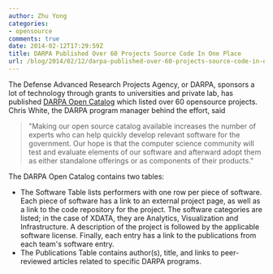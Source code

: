 ```yaml
---
author: Zhu Yong
categories: 
- opensource
comments: true
date: 2014-02-12T17:29:59Z
title: DARPA Published Over 60 Projects Source Code In One Place
url: /blog/2014/02/12/darpa-published-over-60-projects-source-code-in-one-place/
---
```


The Defense Advanced Research Projects Agency, or DARPA, sponsors a lot of technology through grants to universities and private lab, has published [DARPA Open Catalog](http://www.darpa.mil/OpenCatalog/index.html) which listed over 60 opensource projects. Chris White, the DARPA program manager behind the effort, said

> "Making our open source catalog available increases the number of experts who can help quickly develop relevant software for the government. Our hope is that the computer science community will test and evaluate elements of our software and afterward adopt them as either standalone offerings or as components of their products."

The DARPA Open Catalog contains two tables:
 
* The Software Table lists performers with one row per piece of software. Each piece of software has a link to an external project page, as well as a link to the code repository for the project. The software categories are listed; in the case of XDATA, they are Analytics, Visualization and Infrastructure. A description of the project is followed by the applicable software license. Finally, each entry has a link to the publications from each team's software entry.
* The Publications Table contains author(s), title, and links to peer-reviewed articles related to specific DARPA programs.
